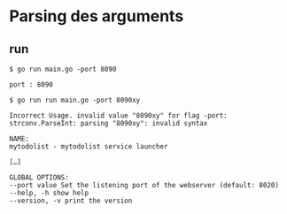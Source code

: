 <!-- .slide: class="with-code" -->

# Parsing des arguments

## run

```shell
$ go run main.go -port 8090

port : 8090

$ go run run main.go -port 8090xy

Incorrect Usage. invalid value "8090xy" for flag -port: strconv.ParseInt: parsing "8090xy": invalid syntax

NAME:
mytodolist - mytodolist service launcher

[…]

GLOBAL OPTIONS:
--port value Set the listening port of the webserver (default: 8020)
--help, -h show help
--version, -v print the version
```
